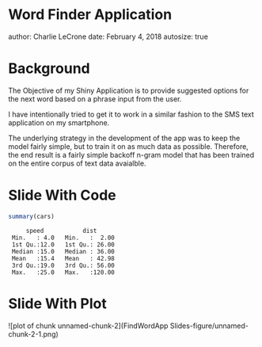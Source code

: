 Word Finder Application
========================================================
author: Charlie LeCrone 
date: February 4, 2018
autosize: true

Background 
========================================================
The Objective of my Shiny Application is to provide suggested options for the next word based on a phrase input from the user.

I have intentionally tried to get it to work in a similar fashion to the SMS text application on my smartphone.

The underlying strategy in the development of the app was to keep the model fairly simple, but to train it on as much data as possible.  Therefore, the end result is a fairly simple backoff n-gram model that has been trained on the entire corpus of text data avaialble.


Slide With Code
========================================================


```r
summary(cars)
```

```
     speed           dist       
 Min.   : 4.0   Min.   :  2.00  
 1st Qu.:12.0   1st Qu.: 26.00  
 Median :15.0   Median : 36.00  
 Mean   :15.4   Mean   : 42.98  
 3rd Qu.:19.0   3rd Qu.: 56.00  
 Max.   :25.0   Max.   :120.00  
```

Slide With Plot
========================================================

![plot of chunk unnamed-chunk-2](FindWordApp Slides-figure/unnamed-chunk-2-1.png)
